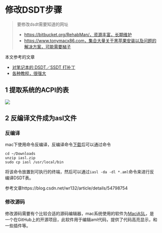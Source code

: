 # 修改DSDT步骤

> 要修改dsdt需要知道的网址
>
> - https://bitbucket.org/RehabMan/，资源丰富，长期维护
> - https://www.tonymacx86.com，集合大量关于黑苹果安装以及问题的解决方案，可能需要梯子

本文参考的文章

- [对笔记本的 DSDT／SSDT 打补丁](https://blog.csdn.net/wr132/article/details/54798754)
- [各种教程，很强大](enjoycc.f3322.net:8558)

## 1 提取系统的ACPI的表

![](http://ww1.sinaimg.cn/large/e8450fe4gy1fv0pgul5izj20q90pcn0q.jpg)

## 2 反编译文件成为asl文件

### 反编译

mac下使用命令反编译，反编译命令[下载](https://bitbucket.org/RehabMan/acpica/downloads/)后可以通过命令

```
cd ~/Downloads
unzip iasl.zip
sudo cp iasl /usr/local/bin
```

将该命令放置到可执行的终端，然后可以通过`iasl -da -dl *.aml`命令来进行反编译DSDT表。

参考文章https://blog.csdn.net/wr132/article/details/54798754

### 修改源码

修改源码需要有个比较合适的源码编辑器，mac系统使用的软件为[MaciASL](https://bitbucket.org/RehabMan/os-x-maciasl-patchmatic/downloads/)，是一个在GitHub上的开源项目，此软件用于编辑aml代码，提供了代码高亮显示，和一些插件等。





